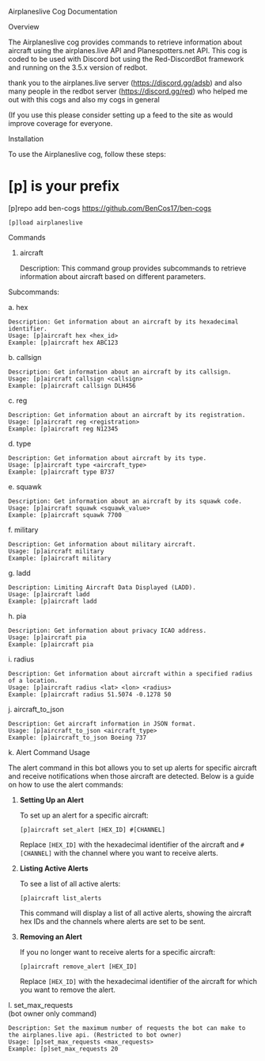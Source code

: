 Airplaneslive Cog Documentation

Overview

The Airplaneslive cog provides commands to retrieve information about aircraft using the airplanes.live API and Planespotters.net API. 
This cog is coded to be used with Discord bot using the Red-DiscordBot framework and running on the 3.5.x version of redbot.

thank you to the airplanes.live server (https://discord.gg/adsb) and also many people in the redbot server (https://discord.gg/red) who helped me out with this cogs and also my cogs in general 

(If you use this please consider setting up a feed to the site as would improve coverage for everyone.



Installation


To use the Airplaneslive cog, follow these steps:

# [p] is your prefix


[p]repo add ben-cogs https://github.com/BenCos17/ben-cogs



    [p]load airplaneslive

Commands
1. aircraft

    Description: This command group provides subcommands to retrieve information about aircraft based on different parameters.

Subcommands:    

a. hex

    Description: Get information about an aircraft by its hexadecimal identifier.
    Usage: [p]aircraft hex <hex_id>
    Example: [p]aircraft hex ABC123

b. callsign

    Description: Get information about an aircraft by its callsign.
    Usage: [p]aircraft callsign <callsign>
    Example: [p]aircraft callsign DLH456

c. reg

    Description: Get information about an aircraft by its registration.
    Usage: [p]aircraft reg <registration>
    Example: [p]aircraft reg N12345

d. type

    Description: Get information about aircraft by its type.
    Usage: [p]aircraft type <aircraft_type>
    Example: [p]aircraft type B737

e. squawk

    Description: Get information about an aircraft by its squawk code.
    Usage: [p]aircraft squawk <squawk_value>
    Example: [p]aircraft squawk 7700

f. military

    Description: Get information about military aircraft.
    Usage: [p]aircraft military
    Example: [p]aircraft military

g. ladd

    Description: Limiting Aircraft Data Displayed (LADD).
    Usage: [p]aircraft ladd
    Example: [p]aircraft ladd

h. pia

    Description: Get information about privacy ICAO address.
    Usage: [p]aircraft pia
    Example: [p]aircraft pia

i. radius

    Description: Get information about aircraft within a specified radius of a location.
    Usage: [p]aircraft radius <lat> <lon> <radius>
    Example: [p]aircraft radius 51.5074 -0.1278 50

j. aircraft_to_json

    Description: Get aircraft information in JSON format.
    Usage: [p]aircraft_to_json <aircraft_type>
    Example: [p]aircraft_to_json Boeing 737



k.  Alert Command Usage

The alert command in this bot allows you to set up alerts for specific aircraft and receive notifications when those aircraft are detected. Below is a guide on how to use the alert commands:

1. **Setting Up an Alert**

   To set up an alert for a specific aircraft:
   ```
   [p]aircraft set_alert [HEX_ID] #[CHANNEL]
   ```
   Replace `[HEX_ID]` with the hexadecimal identifier of the aircraft and `#[CHANNEL]` with the channel where you want to receive alerts.

2. **Listing Active Alerts**

   To see a list of all active alerts:
   ```
   [p]aircraft list_alerts
   ```
   This command will display a list of all active alerts, showing the aircraft hex IDs and the channels where alerts are set to be sent.

3. **Removing an Alert**

   If you no longer want to receive alerts for a specific aircraft:
   ```
   [p]aircraft remove_alert [HEX_ID]
   ```
   Replace `[HEX_ID]` with the hexadecimal identifier of the aircraft for which you want to remove the alert.


l. set_max_requests   
(bot owner only command) 

    Description: Set the maximum number of requests the bot can make to the airplanes.live api. (Restricted to bot owner)
    Usage: [p]set_max_requests <max_requests>
    Example: [p]set_max_requests 20
